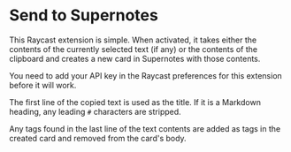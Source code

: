 # Send to Supernotes

This Raycast extension is simple. When activated, it takes either the contents of the currently selected text (if any) or the contents of the clipboard and creates a new card in Supernotes with those contents. 

You need to add your API key in the Raycast preferences for this extension before it will work.

The first line of the copied text is used as the title. If it is a Markdown heading, any leading `#` characters are stripped.

Any tags found in the last line of the text contents are added as tags in the created card and removed from the card's body.
